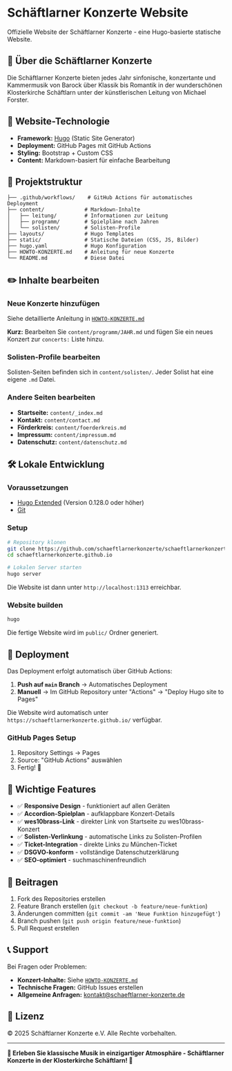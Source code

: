 # Schäftlarner Konzerte Website

Offizielle Website der Schäftlarner Konzerte - eine Hugo-basierte statische Website.

## 🎼 Über die Schäftlarner Konzerte

Die Schäftlarner Konzerte bieten jedes Jahr sinfonische, konzertante und Kammermusik von Barock über Klassik bis Romantik in der wunderschönen Klosterkirche Schäftlarn unter der künstlerischen Leitung von Michael Forster.

## 🚀 Website-Technologie

- **Framework:** [Hugo](https://gohugo.io/) (Static Site Generator)
- **Deployment:** GitHub Pages mit GitHub Actions
- **Styling:** Bootstrap + Custom CSS
- **Content:** Markdown-basiert für einfache Bearbeitung

## 📁 Projektstruktur

```
├── .github/workflows/    # GitHub Actions für automatisches Deployment
├── content/             # Markdown-Inhalte
│   ├── leitung/         # Informationen zur Leitung
│   ├── programm/        # Spielpläne nach Jahren
│   └── solisten/        # Solisten-Profile
├── layouts/             # Hugo Templates
├── static/              # Statische Dateien (CSS, JS, Bilder)
├── hugo.yaml            # Hugo Konfiguration
├── HOWTO-KONZERTE.md    # Anleitung für neue Konzerte
└── README.md            # Diese Datei
```

## ✏️ Inhalte bearbeiten

### Neue Konzerte hinzufügen

Siehe detaillierte Anleitung in [`HOWTO-KONZERTE.md`](./HOWTO-KONZERTE.md)

**Kurz:** Bearbeiten Sie `content/programm/JAHR.md` und fügen Sie ein neues Konzert zur `concerts:` Liste hinzu.

### Solisten-Profile bearbeiten

Solisten-Seiten befinden sich in `content/solisten/`. Jeder Solist hat eine eigene `.md` Datei.

### Andere Seiten bearbeiten

- **Startseite:** `content/_index.md`
- **Kontakt:** `content/contact.md`
- **Förderkreis:** `content/foerderkreis.md`
- **Impressum:** `content/impressum.md`
- **Datenschutz:** `content/datenschutz.md`

## 🛠️ Lokale Entwicklung

### Voraussetzungen

- [Hugo Extended](https://gohugo.io/installation/) (Version 0.128.0 oder höher)
- [Git](https://git-scm.com/)

### Setup

```bash
# Repository klonen
git clone https://github.com/schaeftlarnerkonzerte/schaeftlarnerkonzerte.github.io.git
cd schaeftlarnerkonzerte.github.io

# Lokalen Server starten
hugo server
```

Die Website ist dann unter `http://localhost:1313` erreichbar.

### Website builden

```bash
hugo
```

Die fertige Website wird im `public/` Ordner generiert.

## 🚀 Deployment

Das Deployment erfolgt automatisch über GitHub Actions:

1. **Push auf `main` Branch** → Automatisches Deployment
2. **Manuell** → Im GitHub Repository unter "Actions" → "Deploy Hugo site to Pages"

Die Website wird automatisch unter `https://schaeftlarnerkonzerte.github.io/` verfügbar.

### GitHub Pages Setup

1. Repository Settings → Pages
2. Source: "GitHub Actions" auswählen
3. Fertig! 🎉

## 📝 Wichtige Features

- ✅ **Responsive Design** - funktioniert auf allen Geräten
- ✅ **Accordion-Spielplan** - aufklappbare Konzert-Details
- ✅ **wes10brass-Link** - direkter Link von Startseite zu wes10brass-Konzert
- ✅ **Solisten-Verlinkung** - automatische Links zu Solisten-Profilen
- ✅ **Ticket-Integration** - direkte Links zu München-Ticket
- ✅ **DSGVO-konform** - vollständige Datenschutzerklärung
- ✅ **SEO-optimiert** - suchmaschinenfreundlich

## 🤝 Beitragen

1. Fork des Repositories erstellen
2. Feature Branch erstellen (`git checkout -b feature/neue-funktion`)
3. Änderungen committen (`git commit -am 'Neue Funktion hinzugefügt'`)
4. Branch pushen (`git push origin feature/neue-funktion`)
5. Pull Request erstellen

## 📞 Support

Bei Fragen oder Problemen:

- **Konzert-Inhalte:** Siehe [`HOWTO-KONZERTE.md`](./HOWTO-KONZERTE.md)
- **Technische Fragen:** GitHub Issues erstellen
- **Allgemeine Anfragen:** [kontakt@schaeftlarner-konzerte.de](mailto:kontakt@schaeftlarner-konzerte.de)

## 📄 Lizenz

© 2025 Schäftlarner Konzerte e.V. Alle Rechte vorbehalten.

---

**🎵 Erleben Sie klassische Musik in einzigartiger Atmosphäre - Schäftlarner Konzerte in der Klosterkirche Schäftlarn! 🎵**